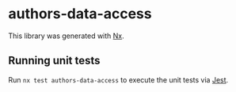 # authors-data-access

This library was generated with [Nx](https://nx.dev).

## Running unit tests

Run `nx test authors-data-access` to execute the unit tests via [Jest](https://jestjs.io).
